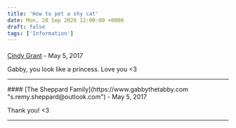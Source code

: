 ```yaml
---
title: 'How to pet a shy cat'
date: Mon, 28 Sep 2020 12:00:00 +0000
draft: false
tags: ['Information']
---
```



#### 
[Cindy Grant]( "cindygrant312@gmail.com") - <time datetime="2017-05-05 10:17:05">May 5, 2017</time>

Gabby, you look like a princess. Love you <3
<hr />
#### 
[The Sheppard Family](https://www.gabbythetabby.com "s.remy.sheppard@outlook.com") - <time datetime="2017-05-05 14:11:49">May 5, 2017</time>

Thank you! <3
<hr />

